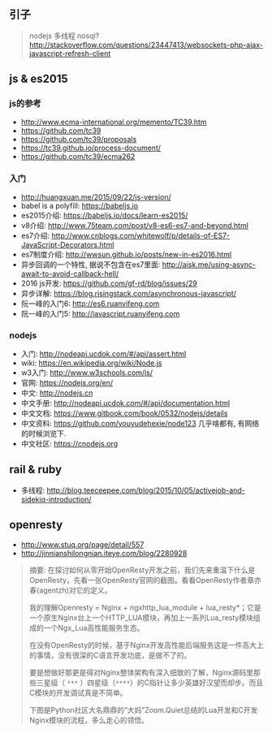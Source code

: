 ## 引子

> nodejs 多线程 nosql? 
> http://stackoverflow.com/questions/23447413/websockets-php-ajax-javascript-refresh-client



## js & es2015

### js的参考

- http://www.ecma-international.org/memento/TC39.htm
- https://github.com/tc39
- https://github.com/tc39/proposals
- https://tc39.github.io/process-document/
- https://github.com/tc39/ecma262

### 入门

- http://huangxuan.me/2015/09/22/js-version/
- babel is a polyfill: https://babeljs.io
- es2015介绍: https://babeljs.io/docs/learn-es2015/
- v8介绍: http://www.75team.com/post/v8-es6-es7-and-beyond.html
- es7介绍: http://www.cnblogs.com/whitewolf/p/details-of-ES7-JavaScript-Decorators.html
- es7制度介绍: http://wwsun.github.io/posts/new-in-es2016.html
- 异步回调的一个特性, 据说不包含在es7里面: http://aisk.me/using-async-await-to-avoid-callback-hell/
- 2016 js开发: https://github.com/gf-rd/blog/issues/29
- 异步详解: https://blog.risingstack.com/asynchronous-javascript/
- 阮一峰的入门6: http://es6.ruanyifeng.com
- 阮一峰的入门5: http://javascript.ruanyifeng.com

### nodejs

- 入门: http://nodeapi.ucdok.com/#/api/assert.html
- wiki: https://en.wikipedia.org/wiki/Node.js
- w3入门: http://www.w3schools.com/js/
- 官网: https://nodejs.org/en/
- 中文: http://nodejs.cn
- 中文手册: http://nodeapi.ucdok.com/#/api/documentation.html
- 中文文档: https://www.gitbook.com/book/0532/nodejs/details
- 中文资料: https://github.com/youyudehexie/node123
  几乎啥都有, 有网络的时候浏览下.
- 中文社区: https://cnodejs.org


## rail & ruby

- 多线程: http://blog.teeceepee.com/blog/2015/10/05/activejob-and-sidekiq-introduction/

## openresty

- http://www.stuq.org/page/detail/557
- http://jinnianshilongnian.iteye.com/blog/2280928

> 摘要: 在探讨如何从零开始OpenResty开发之前，我们先来重温下什么是OpenResty，先看一张OpenResty官网的截图。看看OpenResty作者章亦春(agentzh)对它的定义。
>
> 我的理解Openresty = Nginx + ngxhttp_lua_module + lua_resty*；它是一个原生Nginx台上一个HTTP_LUA模块，再加上一系列Lua_resty模块组成的一个Ngx_Lua高性能服务生态。
>
> 在没有OpenResty的时候，基于Nginx开发高性能后端服务这是一件高大上的事情，没有很深的C语言开发功底，是做不了的。
>
> 要是想做好那更是得对Nginx整体架构有深入细致的了解，Nginx源码里那些三星级（ `***` ）四星级（` **** `）的C指针让多少英雄好汉望而却步。而且C模块的开发调试真是不简单。
>
> 下图是Python社区大名鼎鼎的“大妈”Zoom.Quiet总结的Lua开发和C开发Nginx模块的流程，多么走心的领悟。